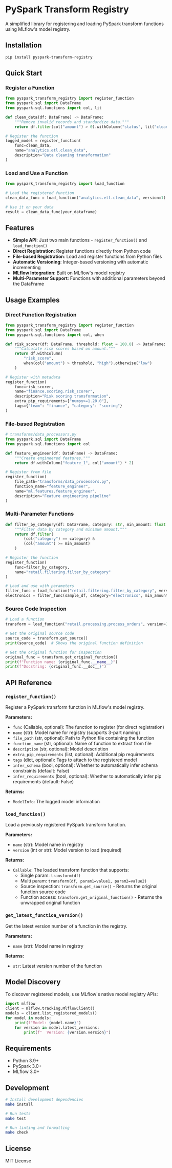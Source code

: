 # PySpark Transform Registry

A simplified library for registering and loading PySpark transform functions using MLflow's model registry.

## Installation

```bash
pip install pyspark-transform-registry
```

## Quick Start

### Register a Function

```python
from pyspark_transform_registry import register_function
from pyspark.sql import DataFrame
from pyspark.sql.functions import col, lit

def clean_data(df: DataFrame) -> DataFrame:
    """Remove invalid records and standardize data."""
    return df.filter(col("amount") > 0).withColumn("status", lit("clean"))

# Register the function
logged_model = register_function(
    func=clean_data,
    name="analytics.etl.clean_data",
    description="Data cleaning transformation"
)
```

### Load and Use a Function

```python
from pyspark_transform_registry import load_function

# Load the registered function
clean_data_func = load_function("analytics.etl.clean_data", version=1)

# Use it on your data
result = clean_data_func(your_dataframe)
```

## Features

- **Simple API**: Just two main functions - `register_function()` and `load_function()`
- **Direct Registration**: Register functions directly from Python code
- **File-based Registration**: Load and register functions from Python files
- **Automatic Versioning**: Integer-based versioning with automatic incrementing
- **MLflow Integration**: Built on MLflow's model registry
- **Multi-Parameter Support**: Functions with additional parameters beyond the DataFrame

## Usage Examples

### Direct Function Registration

```python
from pyspark_transform_registry import register_function
from pyspark.sql import DataFrame
from pyspark.sql.functions import col, when

def risk_scorer(df: DataFrame, threshold: float = 100.0) -> DataFrame:
    """Calculate risk scores based on amount."""
    return df.withColumn(
        "risk_score",
        when(col("amount") > threshold, "high").otherwise("low")
    )

# Register with metadata
register_function(
    func=risk_scorer,
    name="finance.scoring.risk_scorer",
    description="Risk scoring transformation",
    extra_pip_requirements=["numpy>=1.20.0"],
    tags={"team": "finance", "category": "scoring"}
)
```

### File-based Registration

```python
# transforms/data_processors.py
from pyspark.sql import DataFrame
from pyspark.sql.functions import col

def feature_engineer(df: DataFrame) -> DataFrame:
    """Create engineered features."""
    return df.withColumn("feature_1", col("amount") * 2)
```

```python
# Register from file
register_function(
    file_path="transforms/data_processors.py",
    function_name="feature_engineer",
    name="ml.features.feature_engineer",
    description="Feature engineering pipeline"
)
```

### Multi-Parameter Functions

```python
def filter_by_category(df: DataFrame, category: str, min_amount: float = 0.0) -> DataFrame:
    """Filter data by category and minimum amount."""
    return df.filter(
        (col("category") == category) &
        (col("amount") >= min_amount)
    )

# Register the function
register_function(
    func=filter_by_category,
    name="retail.filtering.filter_by_category"
)

# Load and use with parameters
filter_func = load_function("retail.filtering.filter_by_category", version=1)
electronics = filter_func(sample_df, category="electronics", min_amount=100.0)
```

### Source Code Inspection

```python
# Load a function
transform = load_function("retail.processing.process_orders", version=1)

# Get the original source code
source_code = transform.get_source()
print(source_code)  # Shows the original function definition

# Get the original function for inspection
original_func = transform.get_original_function()
print(f"Function name: {original_func.__name__}")
print(f"Docstring: {original_func.__doc__}")
```

## API Reference

### `register_function()`

Register a PySpark transform function in MLflow's model registry.

**Parameters:**
- `func` (Callable, optional): The function to register (for direct registration)
- `name` (str): Model name for registry (supports 3-part naming)
- `file_path` (str, optional): Path to Python file containing the function
- `function_name` (str, optional): Name of function to extract from file
- `description` (str, optional): Model description
- `extra_pip_requirements` (list, optional): Additional pip requirements
- `tags` (dict, optional): Tags to attach to the registered model
- `infer_schema` (bool, optional): Whether to automatically infer schema constraints (default: False)
- `infer_requirements` (bool, optional): Whether to automatically infer pip requirements (default: False)

**Returns:**
- `ModelInfo`: The logged model information

### `load_function()`

Load a previously registered PySpark transform function.

**Parameters:**
- `name` (str): Model name in registry
- `version` (int or str): Model version to load (required)

**Returns:**
- `Callable`: The loaded transform function that supports:
  - Single param: `transform(df)`
  - Multi param: `transform(df, param1=value1, param2=value2)`
  - Source inspection: `transform.get_source()` - Returns the original function source code
  - Function access: `transform.get_original_function()` - Returns the unwrapped original function

### `get_latest_function_version()`

Get the latest version number of a function in the registry.

**Parameters:**
- `name` (str): Model name in registry

**Returns:**
- `str`: Latest version number of the function

## Model Discovery

To discover registered models, use MLflow's native model registry APIs:

```python
import mlflow
client = mlflow.tracking.MlflowClient()
models = client.list_registered_models()
for model in models:
    print(f"Model: {model.name}")
    for version in model.latest_versions:
        print(f"  Version: {version.version}")
```

## Requirements

- Python 3.9+
- PySpark 3.0+
- MLflow 3.0+

## Development

```bash
# Install development dependencies
make install

# Run tests
make test

# Run linting and formatting
make check
```

## License

MIT License
